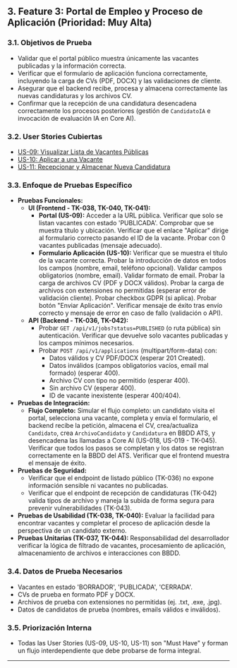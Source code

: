 ## 3. Feature 3: Portal de Empleo y Proceso de Aplicación (Prioridad: Muy Alta)

### 3.1. Objetivos de Prueba

* Validar que el portal público muestra únicamente las vacantes publicadas y la información correcta.
* Verificar que el formulario de aplicación funciona correctamente, incluyendo la carga de CVs (PDF, DOCX) y las validaciones de cliente.
* Asegurar que el backend recibe, procesa y almacena correctamente las nuevas candidaturas y los archivos CV.
* Confirmar que la recepción de una candidatura desencadena correctamente los procesos posteriores (gestión de `CandidatoIA` e invocación de evaluación IA en Core AI).

### 3.2. User Stories Cubiertas

* [US-09: Visualizar Lista de Vacantes Públicas](./us/us-09-visualizar-lista-vacantes.md)
* [US-10: Aplicar a una Vacante](./us/us-10-aplicar-vacante.md)
* [US-11: Recepcionar y Almacenar Nueva Candidatura](./us/us-11-recepcionar-almacenar-candidatura.md)

### 3.3. Enfoque de Pruebas Específico

* **Pruebas Funcionales:**
    * **UI (Frontend - TK-038, TK-040, TK-041):**
        * **Portal (US-09):** Acceder a la URL pública. Verificar que solo se listan vacantes con estado 'PUBLICADA'. Comprobar que se muestra título y ubicación. Verificar que el enlace "Aplicar" dirige al formulario correcto pasando el ID de la vacante. Probar con 0 vacantes publicadas (mensaje adecuado).
        * **Formulario Aplicación (US-10):** Verificar que se muestra el título de la vacante correcta. Probar la introducción de datos en todos los campos (nombre, email, teléfono opcional). Validar campos obligatorios (nombre, email). Validar formato de email. Probar la carga de archivos CV (PDF y DOCX válidos). Probar la carga de archivos con extensiones no permitidas (esperar error de validación cliente). Probar checkbox GDPR (si aplica). Probar botón "Enviar Aplicación". Verificar mensaje de éxito tras envío correcto y mensaje de error en caso de fallo (validación o API).
    * **API (Backend - TK-036, TK-042):**
        * Probar `GET /api/v1/jobs?status=PUBLISHED` (o ruta pública) sin autenticación. Verificar que devuelve solo vacantes publicadas y los campos mínimos necesarios.
        * Probar `POST /api/v1/applications` (multipart/form-data) con:
            * Datos válidos y CV PDF/DOCX (esperar 201 Created).
            * Datos inválidos (campos obligatorios vacíos, email mal formado) (esperar 400).
            * Archivo CV con tipo no permitido (esperar 400).
            * Sin archivo CV (esperar 400).
            * ID de vacante inexistente (esperar 400/404).
* **Pruebas de Integración:**
    * **Flujo Completo:** Simular el flujo completo: un candidato visita el portal, selecciona una vacante, completa y envía el formulario, el backend recibe la petición, almacena el CV, crea/actualiza `Candidato`, crea `ArchivoCandidato` y `Candidatura` en BBDD ATS, y desencadena las llamadas a Core AI (US-018, US-019 - TK-045). Verificar que todos los pasos se completan y los datos se registran correctamente en la BBDD del ATS. Verificar que el frontend muestra el mensaje de éxito.
* **Pruebas de Seguridad:**
    * Verificar que el endpoint de listado público (TK-036) no expone información sensible ni vacantes no publicadas.
    * Verificar que el endpoint de recepción de candidaturas (TK-042) valida tipos de archivo y maneja la subida de forma segura para prevenir vulnerabilidades (TK-043).
* **Pruebas de Usabilidad (TK-038, TK-040):** Evaluar la facilidad para encontrar vacantes y completar el proceso de aplicación desde la perspectiva de un candidato externo.
* **Pruebas Unitarias (TK-037, TK-044):** Responsabilidad del desarrollador verificar la lógica de filtrado de vacantes, procesamiento de aplicación, almacenamiento de archivos e interacciones con BBDD.

### 3.4. Datos de Prueba Necesarios

* Vacantes en estado 'BORRADOR', 'PUBLICADA', 'CERRADA'.
* CVs de prueba en formato PDF y DOCX.
* Archivos de prueba con extensiones no permitidas (ej. .txt, .exe, .jpg).
* Datos de candidatos de prueba (nombres, emails válidos e inválidos).

### 3.5. Priorización Interna

* Todas las User Stories (US-09, US-10, US-11) son "Must Have" y forman un flujo interdependiente que debe probarse de forma integral.

---